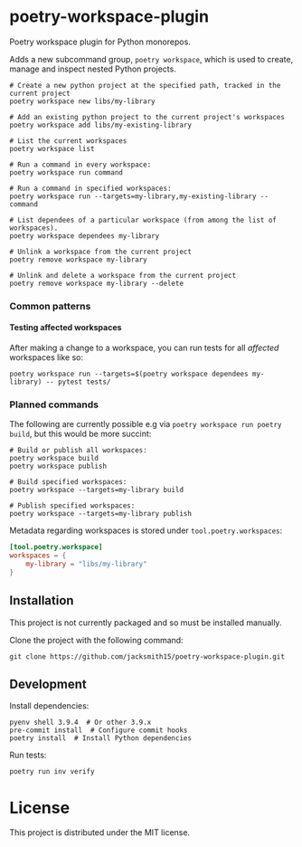 # poetry-workspace-plugin

Poetry workspace plugin for Python monorepos.

Adds a new subcommand group, `poetry workspace`, which is used to create, manage and inspect nested Python projects.

```shell
# Create a new python project at the specified path, tracked in the current project
poetry workspace new libs/my-library

# Add an existing python project to the current project's workspaces
poetry workspace add libs/my-existing-library

# List the current workspaces
poetry workspace list

# Run a command in every workspace:
poetry workspace run command

# Run a command in specified workspaces:
poetry workspace run --targets=my-library,my-existing-library -- command

# List dependees of a particular workspace (from among the list of workspaces).
poetry workspace dependees my-library

# Unlink a workspace from the current project
poetry remove workspace my-library

# Unlink and delete a workspace from the current project
poetry remove workspace my-library --delete
```

### Common patterns

#### Testing affected workspaces

After making a change to a workspace, you can run tests for all _affected_ workspaces like so:
```shell
poetry workspace run --targets=$(poetry workspace dependees my-library) -- pytest tests/
```

### Planned commands

The following are currently possible e.g via `poetry workspace run poetry build`, but this would be more succint:

```shell
# Build or publish all workspaces:
poetry workspace build
poetry workspace publish

# Build specified workspaces:
poetry workspace --targets=my-library build

# Publish specified workspaces:
poetry workspace --targets=my-library publish
```


Metadata regarding workspaces is stored under `tool.poetry.workspaces`:

```toml
[tool.poetry.workspace]
workspaces = {
    my-library = "libs/my-library"
}
```

## Installation

This project is not currently packaged and so must be installed manually.

Clone the project with the following command:
```
git clone https://github.com/jacksmith15/poetry-workspace-plugin.git
```

## Development

Install dependencies:

```shell
pyenv shell 3.9.4  # Or other 3.9.x
pre-commit install  # Configure commit hooks
poetry install  # Install Python dependencies
```

Run tests:

```shell
poetry run inv verify
```

# License
This project is distributed under the MIT license.
